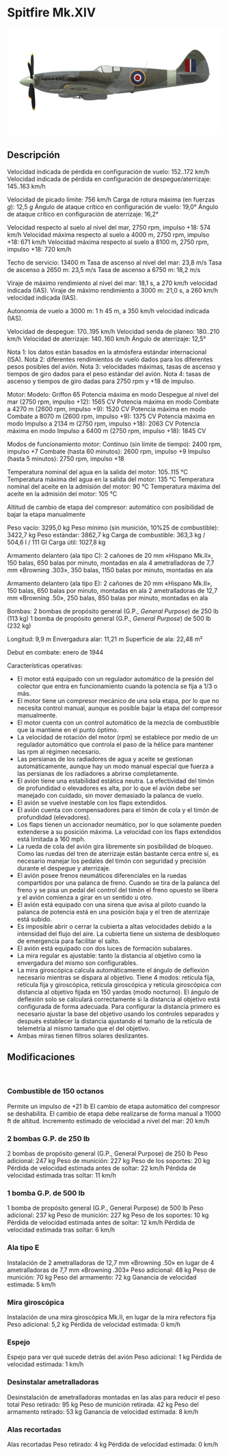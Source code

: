 ﻿# Spitfire Mk.XIV

![spitfiremkxiv](../images/spitfiremkxiv.png)

## Descripción

Velocidad indicada de pérdida en configuración de vuelo: 152..172 km/h
Velocidad indicada de pérdida en configuración de despegue/aterrizaje: 145..163 km/h

Velocidad de picado límite: 756 km/h
Carga de rotura máxima (en fuerzas <i>g</i>): 12,5 <i>g</i>
Ángulo de ataque crítico en configuración de vuelo: 19,0°
Ángulo de ataque crítico en configuración de aterrizaje: 16,2°

Velocidad respecto al suelo al nivel del mar, 2750 rpm, impulso +18: 574 km/h
Velocidad máxima respecto al suelo a 4000 m, 2750 rpm, impulso +18: 671 km/h
Velocidad máxima respecto al suelo a 8100 m, 2750 rpm, impulso +18: 720 km/h

Techo de servicio: 13400 m
Tasa de ascenso al nivel del mar: 23,8 m/s
Tasa de ascenso a 2650 m: 23,5 m/s
Tasa de ascenso a 6750 m: 18,2 m/s

Viraje de máximo rendimiento al nivel del mar: 18,1 s, a 270 km/h velocidad indicada (IAS).
Viraje de máximo rendimiento a 3000 m: 21,0 s, a 260 km/h velocidad indicada (IAS).

Autonomía de vuelo a 3000 m: 1 h 45 m, a 350 km/h velocidad indicada (IAS).

Velocidad de despegue: 170..195 km/h
Velocidad senda de planeo: 180..210 km/h
Velocidad de aterrizaje: 140..160 km/h
Ángulo de aterrizaje: 12,5°

Nota 1: los datos están basados en la atmósfera estándar internacional (ISA).
Nota 2: diferentes rendimientos de vuelo dados para los diferentes pesos posibles del avión.
Nota 3: velocidades máximas, tasas de ascenso y tiempos de giro dados para el peso estándar del avión.
Nota 4: tasas de ascenso y tiempos de giro dadas para 2750 rpm y +18 de impulso.

Motor:
Modelo: Griffon 65
Potencia máxima en modo Despegue al nivel del mar (2750 rpm, impulso +12): 1565 CV
Potencia máxima en modo Combate a 4270 m (2600 rpm, impulso +9): 1520 CV
Potencia máxima en modo Combate a 8070 m (2600 rpm, impulso +9): 1375 CV
Potencia máxima en modo Impulso a 2134 m (2750 rpm, impulso +18): 2063 CV
Potencia máxima en modo Impulso a 6400 m (2750 rpm, impulso +18): 1845 CV

Modos de funcionamiento motor:
Continuo (sin límite de tiempo): 2400 rpm, impulso +7
Combate (hasta 60 minutos): 2600 rpm, impulso +9
Impulso (hasta 5 minutos): 2750 rpm, impulso +18

Temperatura nominal del agua en la salida del motor: 105..115 °C
Temperatura máxima del agua en la salida del motor: 135 °C
Temperatura nominal del aceite en la admisión del motor: 90 °C
Temperatura máxima del aceite en la admisión del motor: 105 °C

Altitud de cambio de etapa del compresor: automático con posibilidad de bajar la etapa manualmente

Peso vacío: 3295,0 kg
Peso mínimo (sin munición, 10%25 de combustible): 3422,7 kg
Peso estándar: 3862,7 kg
Carga de combustible: 363,3 kg / 504,6 l / 111 Gl
Carga útil: 1027,8 kg

Armamento delantero (ala tipo C):
2 cañones de 20 mm «Hispano Mk.II», 150 balas, 650 balas por minuto, montadas en ala
4 ametralladoras de 7,7 mm «Browning .303», 350 balas, 1150 balas por minuto, montadas en ala

Armamento delantero (ala tipo E):
2 cañones de 20 mm «Hispano Mk.II», 150 balas, 650 balas por minuto, montadas en ala
2 ametralladoras de 12,7 mm «Browning .50», 250 balas, 850 balas por minuto, montadas en ala

Bombas:
2 bombas de propósito general (G.P., <i>General Purpose</i>) de 250 lb (113 kg)
1 bomba de propósito general (G.P., <i>General Purpose</i>) de 500 lb (232 kg)

Longitud: 9,9 m
Envergadura alar: 11,21 m
Superficie de ala: 22,48 m²

Debut en combate: enero de 1944

Características operativas:
- El motor está equipado con un regulador automático de la presión del colector que entra en funcionamiento cuando la potencia se fija a 1/3 o más.
- El motor tiene un compresor mecánico de una sola etapa, por lo que no necesita control manual, aunque es posible bajar la etapa del compresor manualmente.
- El motor cuenta con un control automático de la mezcla de combustible que la mantiene en el punto óptimo.
- La velocidad de rotación del motor (rpm) se establece por medio de un regulador automático que controla el paso de la hélice para mantener las rpm al régimen necesario.
- Las persianas de los radiadores de agua y aceite se gestionan automáticamente, aunque hay un modo manual especial que fuerza a las persianas de los radiadores a abrirse completamente.
- El avión tiene una estabilidad estática neutra. La efectividad del timón de profundidad o elevadores es alta, por lo que el avión debe ser manejado con cuidado, sin mover demasiado la palanca de vuelo.
- El avión se vuelve inestable con los flaps extendidos.
- El avión cuenta con compensadores para el timón de cola y el timón de profundidad (elevadores).
- Los flaps tienen un accionador neumático, por lo que solamente pueden extenderse a su posición máxima. La velocidad con los flaps extendidos está limitada a 160 mph.
- La rueda de cola del avión gira libremente sin posibilidad de bloqueo. Como las ruedas del tren de aterrizaje están bastante cerca entre sí, es necesario manejar los pedales del timón con seguridad y precisión durante el despegue y aterrizaje.
- El avión posee frenos neumáticos diferenciales en la ruedas compartidos por una palanca de freno. Cuando se tira de la palanca del freno y se pisa un pedal del control del timón el freno opuesto se libera y el avión comienza a girar en un sentido u otro.
- El avión está equipado con una sirena que avisa al piloto cuando la palanca de potencia está en una posición baja y el tren de aterrizaje está subido.
- Es imposible abrir o cerrar la cubierta a altas velocidades debido a la intensidad del flujo del aire. La cubierta tiene un sistema de desbloqueo de emergencia para facilitar el salto.
- El avión está equipado con dos luces de formación subalares.
- La mira regular es ajustable: tanto la distancia al objetivo como la envergadura del mismo son configurables.
- La mira giroscópica calcula automáticamente el ángulo de deflexión necesario mientras se dispara al objetivo. Tiene 4 modos: retícula fija, retícula fija y giroscópica, retícula giroscópica y retícula giroscópica con distancia al objetivo fijada en 150 yardas (modo nocturno). El ángulo de deflexión solo se calculará correctamente si la distancia al objetivo está configurada de forma adecuada. Para configurar la distancia primero es necesario ajustar la base del objetivo usando los controles separados y después establecer la distancia ajustando el tamaño de la retícula de telemetría al mismo tamaño que el del objetivo.
- Ambas miras tienen filtros solares deslizantes.

## Modificaciones
﻿

### Combustible de 150 octanos

Permite un impulso de +21 lb
El cambio de etapa automático del compresor se deshabilita. El cambio de etapa debe realizarse de forma manual a 11000 ft de altitud.
Incremento estimado de velocidad a nivel del mar: 20 km/h﻿

### 2 bombas G.P. de 250 lb

2 bombas de propósito general (G.P., General Purpose) de 250 lb
Peso adicional: 247 kg
Peso de munición: 227 kg
Peso de los soportes: 20 kg
Pérdida de velocidad estimada antes de soltar: 22 km/h
Pérdida de velocidad estimada tras soltar: 11 km/h﻿

### 1 bomba G.P. de 500 lb

1 bomba de propósito general (G.P., General Purpose) de 500 lb
Peso adicional: 237 kg
Peso de munición: 227 kg
Peso de los soportes: 10 kg
Pérdida de velocidad estimada antes de soltar: 12 km/h
Pérdida de velocidad estimada tras soltar: 6 km/h﻿

### Ala tipo E

Instalación de 2 ametralladoras de 12,7 mm «Browning .50» en lugar de 4 ametralladoras de 7,7 mm «Browning .303»
Peso adicional: 48 kg
Peso de munición: 70 kg
Peso del armamento: 72 kg
Ganancia de velocidad estimada: 5 km/h﻿

### Mira giroscópica

Instalación de una mira giroscópica Mk.II, en lugar de la mira refectora fija
Peso adicional: 5,2 kg
Pérdida de velocidad estimada: 0 km/h﻿

### Espejo

Espejo para ver qué sucede detrás del avión
Peso adicional: 1 kg
Pérdida de velocidad estimada: 1 km/h﻿

### Desinstalar ametralladoras

Desinstalación de ametralladoras montadas en las alas para reducir el peso total
Peso retirado: 95 kg
Peso de munición retirada: 42 kg
Peso del armamento retirado: 53 kg
Ganancia de velocidad estimada: 8 km/h﻿

### Alas recortadas

Alas recortadas
Peso retirado: 4 kg
Pérdida de velocidad estimada: 0 km/h